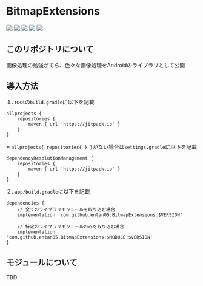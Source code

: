 # BitmapExtensions
[![](https://jitpack.io/v/entan05/BitmapExtensions.svg)](https://jitpack.io/#entan05/BitmapExtensions) [![](https://badgen.net/badge/license/Apache%20License%202.0/blue)]() [![](https://badgen.net/badge/target/Android/green)]() [![](https://badgen.net/badge/minSdkVersion/24/B94047)]()
[![](https://badgen.net/badge/OpenCV/4.5.5/cyan)](https://opencv.org/)

## このリポジトリについて
画像処理の勉強がてら、色々な画像処理をAndroidのライブラリとして公開

## 導入方法
１. rootの`build.gradle`に以下を記載
```
allprojects {
    repositories {
        maven { url 'https://jitpack.io' }
    }
}
```
※ `allprojects{ repositories{ } }`がない場合は`settings.gradle`に以下を記載
```
dependencyResolutionManagement {
    repositories {
        maven { url 'https://jitpack.io' }
    }
}
```
２. `app/build.gradle`に以下を記載
```
dependencies {
    // 全てのライブラリモジュールを取り込む場合
    implementation 'com.github.entan05:BitmapExtensions:$VERSION'

    // 特定のライブラリモジュールのみを取り込む場合
    implementation 'com.github.entan05.BitmapExtensions:$MODULE:$VERSION'
}
```

## モジュールについて
TBD
